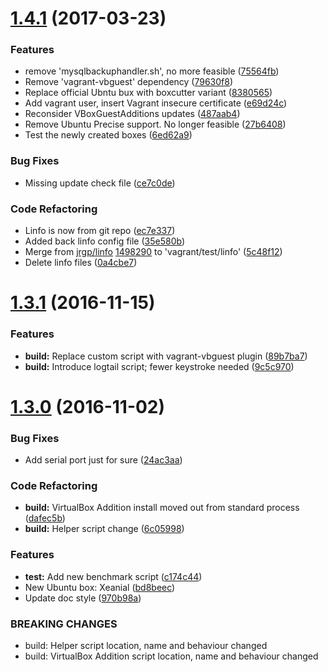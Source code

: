 <a name="1.4.1"></a>
# [1.4.1](https://github.com/senki/vagrant-boxes/compare/v1.4.0...v) (2017-03-23)


### Features

* remove 'mysqlbackuphandler.sh', no more feasible ([75564fb](https://github.com/senki/vagrant-boxes/commit/75564fb))
* Remove 'vagrant-vbguest' dependency ([79630f8](https://github.com/senki/vagrant-boxes/commit/79630f8))
* Replace official Ubntu bux with boxcutter variant ([8380565](https://github.com/senki/vagrant-boxes/commit/8380565))
* Add vagrant user, insert Vagrant insecure certificate ([e69d24c](https://github.com/senki/vagrant-boxes/commit/e69d24c))
* Reconsider VBoxGuestAdditions updates ([487aab4](https://github.com/senki/vagrant-boxes/commit/487aab4))
* Remove Ubuntu Precise support. No longer feasible ([27b6408](https://github.com/senki/vagrant-boxes/commit/27b6408))
* Test the newly created boxes ([6ed62a9](https://github.com/senki/vagrant-boxes/commit/6ed62a9))


### Bug Fixes

* Missing update check file ([ce7c0de](https://github.com/senki/vagrant-boxes/commit/ce7c0de))


### Code Refactoring

* Linfo is now from git repo ([ec7e337](https://github.com/senki/vagrant-boxes/commit/ec7e337))
* Added back linfo config file ([35e580b](https://github.com/senki/vagrant-boxes/commit/35e580b))
* Merge from [jrgp/linfo](https://github.com/jrgp/linfo) [1498290](https://github.com/jrgp/linfo/commit/1498290) to 'vagrant/test/linfo' ([5c48f12](https://github.com/senki/vagrant-boxes/commit/5c48f12))
* Delete linfo files ([0a4cbe7](https://github.com/senki/vagrant-boxes/commit/0a4cbe7))


<a name="1.3.1"></a>
# [1.3.1](https://github.com/senki/vagrant-boxes/releases/tag/v1.3.1) (2016-11-15)


### Features

* **build:** Replace custom script with vagrant-vbguest plugin ([89b7ba7](https://github.com/senki/vagrant-boxes/commit/89b7ba7))
* **build:** Introduce logtail script; fewer keystroke needed ([9c5c970](https://github.com/senki/vagrant-boxes/commit/9c5c970))



<a name="1.3.0"></a>
# [1.3.0](https://github.com/senki/vagrant-boxes/releases/tag/v1.3.0) (2016-11-02)


### Bug Fixes

* Add serial port just for sure ([24ac3aa](https://github.com/senki/vagrant-boxes/commit/24ac3aa))


### Code Refactoring

* **build:** VirtualBox Addition install moved out from standard process ([dafec5b](https://github.com/senki/vagrant-boxes/commit/dafec5b))
* **build:** Helper script change ([6c05998](https://github.com/senki/vagrant-boxes/commit/6c05998))


### Features

* **test:** Add new benchmark script ([c174c44](https://github.com/senki/vagrant-boxes/commit/c174c44))
* New Ubuntu box: Xeanial ([bd8beec](https://github.com/senki/vagrant-boxes/commit/bd8beec))
* Update doc style ([970b98a](https://github.com/senki/vagrant-boxes/commit/970b98a))


### BREAKING CHANGES

* build: Helper script location, name and behaviour changed
* build: VirtualBox Addition script location, name and behaviour changed
